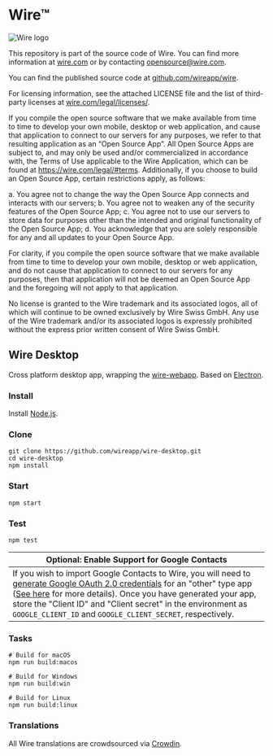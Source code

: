 # Wire™

![Wire logo](https://github.com/wireapp/wire/blob/master/assets/logo.png?raw=true)

This repository is part of the source code of Wire. You can find more information at [wire.com](https://wire.com) or by contacting opensource@wire.com.

You can find the published source code at [github.com/wireapp/wire](https://github.com/wireapp/wire).

For licensing information, see the attached LICENSE file and the list of third-party licenses at [wire.com/legal/licenses/](https://wire.com/legal/licenses/).

If you compile the open source software that we make available from time to time to develop your own mobile, desktop or web application, and cause that application to connect to our servers for any purposes, we refer to that resulting application as an “Open Source App”.  All Open Source Apps are subject to, and may only be used and/or commercialized in accordance with, the Terms of Use applicable to the Wire Application, which can be found at https://wire.com/legal/#terms.  Additionally, if you choose to build an Open Source App, certain restrictions apply, as follows:

a. You agree not to change the way the Open Source App connects and interacts with our servers; b. You agree not to weaken any of the security features of the Open Source App; c. You agree not to use our servers to store data for purposes other than the intended and original functionality of the Open Source App; d. You acknowledge that you are solely responsible for any and all updates to your Open Source App.

For clarity, if you compile the open source software that we make available from time to time to develop your own mobile, desktop or web application, and do not cause that application to connect to our servers for any purposes, then that application will not be deemed an Open Source App and the foregoing will not apply to that application.

No license is granted to the Wire trademark and its associated logos, all of which will continue to be owned exclusively by Wire Swiss GmbH. Any use of the Wire trademark and/or its associated logos is expressly prohibited without the express prior written consent of Wire Swiss GmbH.

## Wire Desktop

Cross platform desktop app, wrapping the [wire-webapp](https://github.com/wireapp/wire-webapp).
Based on [Electron](http://electron.atom.io).

### Install

Install [Node.js](https://nodejs.org/).

### Clone

```shell
git clone https://github.com/wireapp/wire-desktop.git
cd wire-desktop
npm install
```

### Start

```shell
npm start
```

### Test

```shell
npm test
```
|__Optional: Enable Support for Google Contacts__|
|-------------------------------------------------------------------------------------------|
| If you wish to import Google Contacts to Wire, you will need to [generate Google OAuth 2.0 credentials](https://console.developers.google.com/apis/credentials/oauthclient) for an "other" type app ([See here](https://developers.google.com/identity/protocols/OAuth2) for more details). Once you have generated your app, store the "Client ID" and "Client secret" in the environment as `GOOGLE_CLIENT_ID` and `GOOGLE_CLIENT_SECRET`, respectively. |

### Tasks

```shell
# Build for macOS
npm run build:macos

# Build for Windows
npm run build:win

# Build for Linux
npm run build:linux
```

### Translations

All Wire translations are crowdsourced via [Crowdin](https://crowdin.com/projects/wire).
